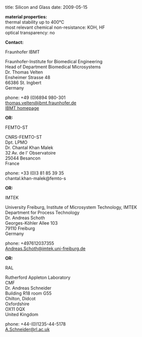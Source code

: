 title: Silicon and Glass
date: 2009-05-15  

__material properties:__     	
thermal stability up to	400°C  
most relevant chemical non-resistance:	KOH, HF  
optical transparency:	no
<!--break-->
__Contact:__

Fraunhofer IBMT

Fraunhofer-Institute for Biomedical Engineering  
Head of Department Biomedical Microsystems  
Dr. Thomas Velten  
Ensheimer Strasse 48   
66386 St. Ingbert   
Germany

phone: +49 (0)6894 980-301   
thomas.velten@ibmt.fraunhofer.de  
[IBMT homepage](http://www.ibmt.fraunhofer.de/fhg/ibmt_en/biomedical_engineering/biomedical_microsystems/microsensors_microfluidics/index.jsp)

__OR:__

FEMTO-ST

CNRS-FEMTO-ST  
Dpt. LPMO  
Dr. Chantal Khan Malek  
32 Av. de l' Observatoire  
25044 Besancon  
France

phone: +33 (0)3 81 85 39 35  
chantal.khan-malek@femto-s

__OR:__

IMTEK

University Freiburg, Institute of Microsystem   Technology, IMTEK  
Department for Process Technology  
Dr. Andreas Schoth  
Georges-Köhler Allee 103  
79110 Freiburg  
Germany

phone: +497612037355  
Andreas.Schoth@imtek.uni-freiburg.de

__OR:__

RAL

Rutherford Appleton Laboratory  
CMF  
Dr. Andreas Schneider  
Building R18 room G55   
Chilton, Didcot  
Oxfordshire   
OX11 0QX   
United Kingdom  

phone: +44-(0)1235-44-5178  
A.Schneider@rl.ac.uk
